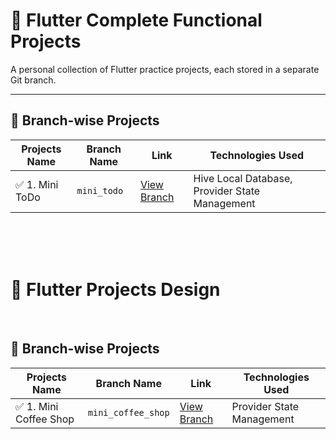 # 📘 Flutter Complete Functional Projects

A personal collection of Flutter practice projects, each stored in a separate Git branch.

---

## 📂 Branch-wise Projects

| Projects Name             | Branch Name            | Link                                                                       | Technologies Used |
|------------------|------------------------|----------------------------------------------------------------------|-----------------------------------
| ✅ 1. Mini ToDo | `mini_todo`               | [View Branch](https://github.com/monir996/flutter-projects/tree/mini_todo) | Hive Local Database, Provider State Management |

<br> <br> <br>

# 📘 Flutter Projects Design 
<br>

## 📂 Branch-wise Projects

| Projects Name             | Branch Name            | Link                                                                                          | Technologies Used |
|------------------|------------------------|----------------------------------------------------------------------|------------------------------------------------------
| ✅ 1. Mini Coffee Shop | `mini_coffee_shop`               | [View Branch](https://github.com/monir996/flutter-projects/tree/mini_coffee_shop) | Provider State Management |

